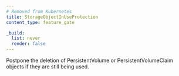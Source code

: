 ```yaml
---
# Removed from Kubernetes
title: StorageObjectInUseProtection
content_type: feature_gate

_build:
  list: never
  render: false
---
```

Postpone the deletion of PersistentVolume or
PersistentVolumeClaim objects if they are still being used.
